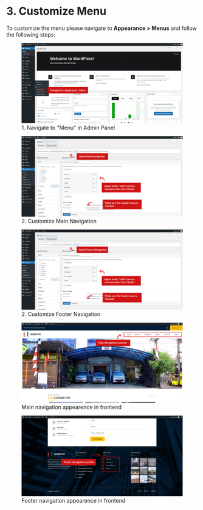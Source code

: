 # 3. Customize Menu

To customize the menu please navigate to **Appearance > Menus** and follow the following steps:

<figure>
<div class="image-wrapper">
   <img src="../_media/img-navigate-menu.png" alt="">
</div>
<figcaption>1. Navigate to "Menu" in Admin Panel</figcaption>
</figure>

<figure>
<div class="image-wrapper">
   <img src="../_media/img-navigate-main-menu.png" alt="">
</div>
<figcaption>2. Customize Main Navigation</figcaption>
</figure>

<figure>
<div class="image-wrapper">
   <img src="../_media/img-navigate-footer-menu.png" alt="">
</div>
<figcaption>2. Customize Footer Navigation</figcaption>
</figure>

<figure>
<div class="image-wrapper">
   <img src="../_media/img-navigate-main-menu-fe.png" alt="">
</div>
<figcaption>Main navigation appearence in frontend</figcaption>
</figure>

<figure>
<div class="image-wrapper">
   <img src="../_media/img-navigate-footer-menu-fe.png" alt="">
</div>
<figcaption>Footer navigation appearence in frontend</figcaption>
</figure>
